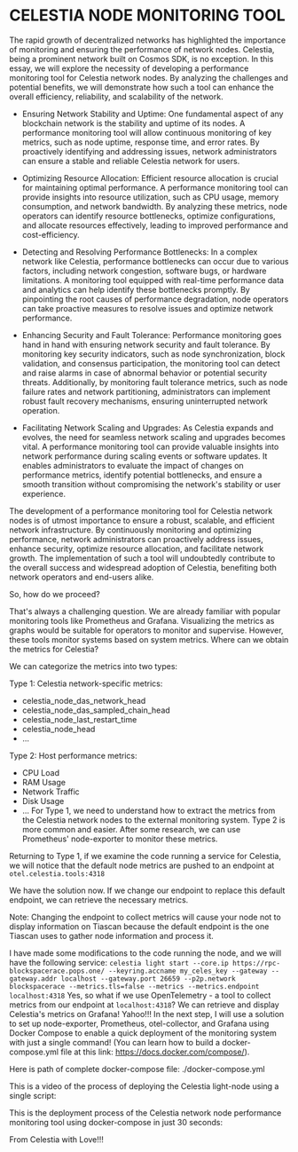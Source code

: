 # CELESTIA NODE MONITORING TOOL

The rapid growth of decentralized networks has highlighted the importance of monitoring and ensuring the performance of network nodes. Celestia, being a prominent network built on Cosmos SDK, is no exception. In this essay, we will explore the necessity of developing a performance monitoring tool for Celestia network nodes. By analyzing the challenges and potential benefits, we will demonstrate how such a tool can enhance the overall efficiency, reliability, and scalability of the network.

 * Ensuring Network Stability and Uptime:
One fundamental aspect of any blockchain network is the stability and uptime of its nodes. A performance monitoring tool will allow continuous monitoring of key metrics, such as node uptime, response time, and error rates. By proactively identifying and addressing issues, network administrators can ensure a stable and reliable Celestia network for users.

 * Optimizing Resource Allocation:
Efficient resource allocation is crucial for maintaining optimal performance. A performance monitoring tool can provide insights into resource utilization, such as CPU usage, memory consumption, and network bandwidth. By analyzing these metrics, node operators can identify resource bottlenecks, optimize configurations, and allocate resources effectively, leading to improved performance and cost-efficiency.

 * Detecting and Resolving Performance Bottlenecks:
In a complex network like Celestia, performance bottlenecks can occur due to various factors, including network congestion, software bugs, or hardware limitations. A monitoring tool equipped with real-time performance data and analytics can help identify these bottlenecks promptly. By pinpointing the root causes of performance degradation, node operators can take proactive measures to resolve issues and optimize network performance.

 * Enhancing Security and Fault Tolerance:
Performance monitoring goes hand in hand with ensuring network security and fault tolerance. By monitoring key security indicators, such as node synchronization, block validation, and consensus participation, the monitoring tool can detect and raise alarms in case of abnormal behavior or potential security threats. Additionally, by monitoring fault tolerance metrics, such as node failure rates and network partitioning, administrators can implement robust fault recovery mechanisms, ensuring uninterrupted network operation.

* Facilitating Network Scaling and Upgrades:
As Celestia expands and evolves, the need for seamless network scaling and upgrades becomes vital. A performance monitoring tool can provide valuable insights into network performance during scaling events or software updates. It enables administrators to evaluate the impact of changes on performance metrics, identify potential bottlenecks, and ensure a smooth transition without compromising the network's stability or user experience.

The development of a performance monitoring tool for Celestia network nodes is of utmost importance to ensure a robust, scalable, and efficient network infrastructure. By continuously monitoring and optimizing performance, network administrators can proactively address issues, enhance security, optimize resource allocation, and facilitate network growth. The implementation of such a tool will undoubtedly contribute to the overall success and widespread adoption of Celestia, benefiting both network operators and end-users alike.

So, how do we proceed?

That's always a challenging question. We are already familiar with popular monitoring tools like Prometheus and Grafana. Visualizing the metrics as graphs would be suitable for operators to monitor and supervise. However, these tools monitor systems based on system metrics. Where can we obtain the metrics for Celestia?

We can categorize the metrics into two types:

Type 1: Celestia network-specific metrics:

 * celestia_node_das_network_head
 * celestia_node_das_sampled_chain_head
 * celestia_node_last_restart_time
 * celestia_node_head
 * ...

Type 2: Host performance metrics:

 * CPU Load
 * RAM Usage
 * Network Traffic
 * Disk Usage
 * ...
For Type 1, we need to understand how to extract the metrics from the Celestia network nodes to the external monitoring system. Type 2 is more common and easier. After some research, we can use Prometheus' node-exporter to monitor these metrics.

Returning to Type 1, if we examine the code running a service for Celestia, we will notice that the default node metrics are pushed to an endpoint at `otel.celestia.tools:4318`

We have the solution now. If we change our endpoint to replace this default endpoint, we can retrieve the necessary metrics.

Note: Changing the endpoint to collect metrics will cause your node not to display information on Tiascan because the default endpoint is the one Tiascan uses to gather node information and process it.

I have made some modifications to the code running the node, and we will have the following service: `celestia light start --core.ip https://rpc-blockspacerace.pops.one/ --keyring.accname my_celes_key --gateway --gateway.addr localhost --gateway.port 26659 --p2p.network blockspacerace --metrics.tls=false --metrics --metrics.endpoint localhost:4318`
Yes, so what if we use OpenTelemetry - a tool to collect metrics from our endpoint at `localhost:4318`? We can retrieve and display Celestia's metrics on Grafana! 
Yahoo!!!
In the next step, I will use a solution to set up node-exporter, Prometheus, otel-collector, and Grafana using Docker Compose to enable a quick deployment of the monitoring system with just a single command!
(You can learn how to build a docker-compose.yml file at this link: https://docs.docker.com/compose/).

Here is path of complete docker-compose file: ./docker-compose.yml

This is a video of the process of deploying the Celestia light-node using a single script:

This is the deployment process of the Celestia network node performance monitoring tool using docker-compose in just 30 seconds:

From Celestia with Love!!!
